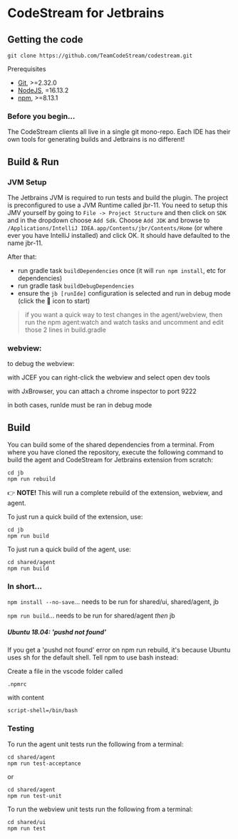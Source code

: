 # CodeStream for Jetbrains

## Getting the code

```
git clone https://github.com/TeamCodeStream/codestream.git
```

Prerequisites

- [Git](https://git-scm.com/), >=2.32.0
- [NodeJS](https://nodejs.org/en/), =16.13.2
- [npm](https://npmjs.com/), >=8.13.1


### Before you begin...

The CodeStream clients all live in a single git mono-repo. Each IDE has their own tools for generating builds and Jetbrains is no different!

 

## Build & Run

### JVM Setup

The Jetbrains JVM is required to run tests and build the plugin. The project is preconfigured to use a
JVM Runtime called jbr-11. You need to setup this JMV yourself by going to 
`File -> Project Structure` and then click on `SDK` and in the dropdown choose `Add Sdk`. 
Choose `Add JDK` and browse to `/Applications/IntelliJ IDEA.app/Contents/jbr/Contents/Home`
(or where ever you have IntelliJ installed) and click OK. It should have defaulted to the name jbr-11. 

After that:

- run gradle task `buildDependencies` once (it will `run npm install`, etc for dependencies)
- run gradle task `buildDebugDependencies`
- ensure the `jb [runIde]` configuration is selected and run in debug mode (click the :bug: icon to start)


> if you want a quick way to test changes in the agent/webview, then run the npm agent:watch and watch tasks and uncomment and edit those 2 lines in build.gradle


### webview:
to debug the webview:

with JCEF you can right-click the webview and select open dev tools
 
with JxBrowser, you can attach a chrome inspector to port 9222
 
in both cases, runIde must be ran in debug mode

## Build

You can build some of the shared dependencies from a terminal. From where you have cloned the repository, execute the following command to build the agent and CodeStream for Jetbrains extension from scratch:

```
cd jb
npm run rebuild
```

👉 **NOTE!** This will run a complete rebuild of the extension, webview, and agent.

To just run a quick build of the extension, use:

```
cd jb
npm run build
```

To just run a quick build of the agent, use:

```
cd shared/agent
npm run build
```

### In short...

`npm install --no-save`... needs to be run for shared/ui, shared/agent, jb

`npm run build`... needs to be run for shared/agent _then_ jb

##### Ubuntu 18.04: 'pushd not found'

If you get a 'pushd not found' error on npm run rebuild, it's because Ubuntu uses sh for the default shell. Tell npm to use bash instead:

Create a file in the vscode folder called

```
.npmrc
```

with content

```
script-shell=/bin/bash
```
 

### Testing

To run the agent unit tests run the following from a terminal:

```
cd shared/agent
npm run test-acceptance
```

or

```
cd shared/agent
npm run test-unit
```

To run the webview unit tests run the following from a terminal:

```
cd shared/ui
npm run test
```
